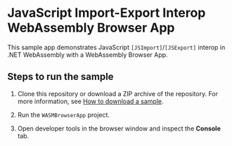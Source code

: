 # JavaScript Import-Export Interop WebAssembly Browser App

This sample app demonstrates JavaScript `[JSImport]`/`[JSExport]` interop in .NET WebAssembly with a WebAssembly Browser App.

<!-- Enable link after publishing article
For more information, see [JavaScript `[JSImport]`/`[JSExport]` interop in .NET WebAssembly](https://learn.microsoft.com/aspnet/core/client-side/dotnet-interop/).
-->

## Steps to run the sample

1. Clone this repository or download a ZIP archive of the repository. For more information, see [How to download a sample](https://learn.microsoft.com/aspnet/core/introduction-to-aspnet-core#how-to-download-a-sample).

1. Run the `WASMBrowserApp` project.

1. Open developer tools in the browser window and inspect the **Console** tab.
